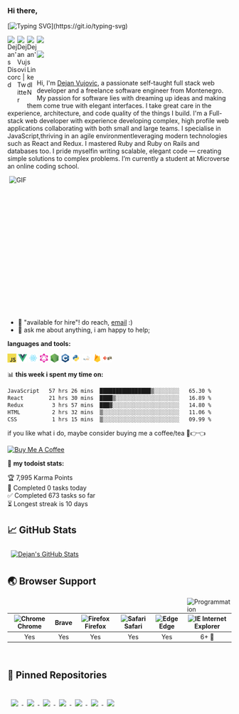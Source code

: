 ### Hi there,
[![Typing SVG](https://readme-typing-svg.herokuapp.com?color=%23dc143c&lines=Add+one+star+quikly.Thank+You!)](https://git.io/typing-svg)

<img src="https://media.giphy.com/media/hvRJCLFzcasrR4ia7z/giphy.gif" width="25px">
<a href="https://discord.gg/SHnyuVXP">
  <img align="left" alt="Dejan's Discord" width="22px" src="https://raw.githubusercontent.com/peterthehan/peterthehan/master/assets/discord.svg" />
</a>
<a href="https://twitter.com/DejanVuj">
  <img align="left" alt="Dejan Vujovic | Twitter" width="22px" src="https://raw.githubusercontent.com/peterthehan/peterthehan/master/assets/twitter.svg" />
</a>
<a href="https://www.linkedin.com/in/dejan-vujovic-5a0672225//">
  <img align="left" alt="Dejan's LinkedIN" width="22px" src="https://raw.githubusercontent.com/peterthehan/peterthehan/master/assets/linkedin.svg" />
</a>

![](https://visitor-badge.glitch.me/badge?page_id=VuDej.VuDej)

<br />

Hi, I'm [Dejan Vujovic](https://vudej.github.io/Portfolio/), a passionate self-taught full stack web developer and a freelance software engineer from Montenegro. My passion for software lies with dreaming up ideas and making them come true with elegant interfaces. I take great care in the experience, architecture, and code quality of the things I build.
I'm a Full-stack web developer with experience developing complex, high profile web applications collaborating with both small and large teams. I specialise in JavaScript,thriving in an agile environmentleveraging modern technologies such as React and Redux. I mastered Ruby and Ruby on Rails and databases too. I pride myselfin writing scalable, elegant code — creating simple solutions to complex problems.
 I’m currently a student at Microverse an online coding school.



  <img align="right" alt="GIF" src="https://github.com/abhisheknaiidu/abhisheknaiidu/blob/master/code.gif?raw=true" width="500" height="320" />
  
- 💼 "available for hire"! do reach, [email](mailto:drvu47@gmail.com) :)
- 💬 ask me about anything, i am happy to help;

**languages and tools:**  

<code><img height="20" src="https://raw.githubusercontent.com/github/explore/80688e429a7d4ef2fca1e82350fe8e3517d3494d/topics/javascript/javascript.png"></code>
<code><img height="20" src="https://raw.githubusercontent.com/github/explore/80688e429a7d4ef2fca1e82350fe8e3517d3494d/topics/vue/vue.png"></code>
<code><img height="20" src="https://raw.githubusercontent.com/github/explore/80688e429a7d4ef2fca1e82350fe8e3517d3494d/topics/react/react.png"></code>
<code><img height="20" src="https://raw.githubusercontent.com/github/explore/5c058a388828bb5fde0bcafd4bc867b5bb3f26f3/topics/graphql/graphql.png"></code>
<code><img height="20" src="https://raw.githubusercontent.com/github/explore/80688e429a7d4ef2fca1e82350fe8e3517d3494d/topics/nodejs/nodejs.png"></code>
<code><img height="20" src="https://raw.githubusercontent.com/github/explore/80688e429a7d4ef2fca1e82350fe8e3517d3494d/topics/cpp/cpp.png"></code>
<code><img height="20" src="https://raw.githubusercontent.com/github/explore/80688e429a7d4ef2fca1e82350fe8e3517d3494d/topics/python/python.png"></code>
<code><img height="20" src="https://raw.githubusercontent.com/github/explore/80688e429a7d4ef2fca1e82350fe8e3517d3494d/topics/mysql/mysql.png"></code>
<code><img height="20" src="https://raw.githubusercontent.com/github/explore/80688e429a7d4ef2fca1e82350fe8e3517d3494d/topics/firebase/firebase.png"></code>
<code><img height="20" src="https://raw.githubusercontent.com/github/explore/80688e429a7d4ef2fca1e82350fe8e3517d3494d/topics/git/git.png"></code>

📊 **this week i spent my time on:**
<!--START_SECTION:waka-->
```text
JavaScript   57 hrs 26 mins  ████████████████▒░░░░░░░░   65.30 % 
React        21 hrs 30 mins  ████▒░░░░░░░░░░░░░░░░░░░░   16.89 % 
Redux         3 hrs 57 mins  ███▓░░░░░░░░░░░░░░░░░░░░░   14.80 % 
HTML          2 hrs 32 mins  ▒░░░░░░░░░░░░░░░░░░░░░░░░   11.06 % 
CSS           1 hrs 15 mins  ▒░░░░░░░░░░░░░░░░░░░░░░░░   09.99 % 
```
<!--END_SECTION:waka-->

if you like what i do, maybe consider buying me a coffee/tea 🥺👉👈

<a href="https://www.buymeacoffee.com/drvu47K" target="_blank"><img src="https://cdn.buymeacoffee.com/buttons/v2/default-red.png" alt="Buy Me A Coffee" width="150" ></a>

🚧 **my todoist stats:**
<!-- TODO-IST:START -->
🏆  7,995 Karma Points           
🌸  Completed 0 tasks today           
✅  Completed 673 tasks so far           
⏳  Longest streak is 10 days
<!-- TODO-IST:END -->

## &#x1f4c8; GitHub Stats

<a href="https://github.com/VuDej">
  <img align="center" style="margin:0.5rem" src="https://github-readme-stats.vercel.app/api?username=VuDej&show_icons=true&line_height=27&count_private=true&title_color=ffffff&text_color=c9cacc&icon_color=4AB097&bg_color=1A2B34" alt="Dejan's GitHub Stats" />
</a>

## 🌏 Browser Support

<img align="right" src="https://i.giphy.com/media/26ufdipQqU2lhNA4g/giphy.webp" alt="Programmation" width="100" />

| <img src="https://user-images.githubusercontent.com/1215767/34348387-a2e64588-ea4d-11e7-8267-a43365103afe.png" alt="Chrome" width="16px" height="16px" /> Chrome | Brave | <img src="https://user-images.githubusercontent.com/1215767/34348383-9e7ed492-ea4d-11e7-910c-03b39d52f496.png" alt="Firefox" width="16px" height="16px" /> Firefox | <img src="https://user-images.githubusercontent.com/1215767/34348394-a981f892-ea4d-11e7-9156-d128d58386b9.png" alt="Safari" width="16px" height="16px" /> Safari | <img src="https://user-images.githubusercontent.com/1215767/34348380-93e77ae8-ea4d-11e7-8696-9a989ddbbbf5.png" alt="Edge" width="16px" height="16px" /> Edge | <img src="https://user-images.githubusercontent.com/1215767/34348590-250b3ca2-ea4f-11e7-9efb-da953359321f.png" alt="IE" width="16px" height="16px" /> Internet Explorer |
| :---------: | :---------: | :---------: | :---------: | :---------: | :---------: |
| Yes | Yes | Yes | Yes | Yes | 6+ 🤣 |

<br />
  
  ## 📌 Pinned Repositories

<br>


<a href="https://github.com/VuDej/Portfolio">
  <img align="center" style="margin:0.5rem" src="https://github-readme-stats.vercel.app/api/pin/?username=VuDej&repo=Portfolio&title_color=ffffff&text_color=c9cacc&icon_color=4AB197&bg_color=1A2B34" />
</a>

<a href="https://github.com/VuDej/Web-Summit-2022-Lisbon">
  <img align="center" style="margin:0.5rem" src="https://github-readme-stats.vercel.app/api/pin/?username=VuDej&repo=Web-Summit-2022-Lisbon&title_color=ffffff&text_color=c9cacc&icon_color=4AB197&bg_color=1A2B34" />
</a>


<a href="https://github.com/VuDej/To-Do-list">
  <img align="center" style="margin:0.5rem" src="https://github-readme-stats.vercel.app/api/pin/?username=VuDej&repo=To-Do-list&title_color=ffffff&text_color=c9cacc&icon_color=4AB197&bg_color=1A2B34" />
</a>

<a href="https://github.com/VuDej/Awesome-Books-ES6">
  <img align="center" style="margin:0.5rem" src="https://github-readme-stats.vercel.app/api/pin/?username=VuDej&repo=Awesome-Books-ES6&title_color=ffffff&text_color=c9cacc&icon_color=4AB197&bg_color=1A2B34" />
</a>

<a href="https://github.com/VuDej/Leaderboard">
  <img align="center" style="margin:0.5rem" src="https://github-readme-stats.vercel.app/api/pin/?username=VuDej&repo=Leaderboard&title_color=ffffff&text_color=c9cacc&icon_color=4AB197&bg_color=1A2B34" />
</a>

<a href="https://github.com/VuDej/Capstone-2-JavaScript">
  <img align="center" style="margin:0.5rem" src="https://github-readme-stats.vercel.app/api/pin/?username=VuDej&repo=Capstone-2-JavaScript&title_color=ffffff&text_color=c9cacc&icon_color=4AB197&bg_color=1A2B34" />
</a>

<a href="https://github.com/VuDej/Math-Magicians">
  <img align="center" style="margin:0.5rem" src="https://github-readme-stats.vercel.app/api/pin/?username=VuDej&repo=Math-Magicians&title_color=ffffff&text_color=c9cacc&icon_color=4AB197&bg_color=1A2B34" />
</a>


